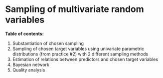 # Sampling of multivariate random variables

**Table of contents:**
1. Substantiation of chosen sampling
2. Sampling of chosen target variables using univariate parametric distributions (from practice #2) with 2 different sampling methods
3. Estimation of relations between predictors and chosen target variables
4. Bayesian network
5. Quality analysis